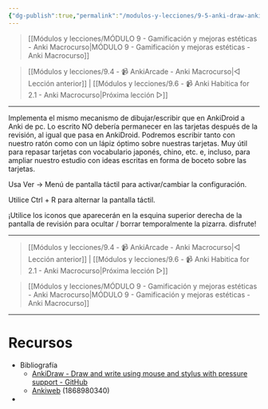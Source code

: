 ```yaml
---
{"dg-publish":true,"permalink":"/modulos-y-lecciones/9-5-anki-draw-anki-macrocurso/","noteIcon":"","updated":"2024-05-15T22:20:33.618+02:00"}
---
```



> [[Módulos y lecciones/MÓDULO 9 - Gamificación y mejoras estéticas - Anki Macrocurso\|MÓDULO 9 - Gamificación y mejoras estéticas - Anki Macrocurso]]

> [[Módulos y lecciones/9.4 - 📹 AnkiArcade - Anki Macrocurso\|◁ Lección anterior]] | [[Módulos y lecciones/9.6 - 📹 Anki Habitica for 2.1 - Anki Macrocurso\|Próxima lección ▷]]

---

Implementa el mismo mecanismo de dibujar/escribir que en AnkiDroid a Anki de pc. Lo escrito NO debería permanecer en las tarjetas después de la revisión, al igual que pasa en AnkiDroid. Podremos escribir tanto con nuestro ratón como con un lápiz óptimo sobre nuestras tarjetas. Muy útil para repasar tarjetas con vocabulario japonés, chino, etc. e, incluso, para ampliar nuestro estudio con ideas escritas en forma de boceto sobre las tarjetas.

Usa Ver → Menú de pantalla táctil para activar/cambiar la configuración.

Utilice Ctrl + R para alternar la pantalla táctil.

¡Utilice los iconos que aparecerán en la esquina superior derecha de la pantalla de revisión para ocultar / borrar temporalmente la pizarra. disfrute!

---

> [[Módulos y lecciones/9.4 - 📹 AnkiArcade - Anki Macrocurso\|◁ Lección anterior]] | [[Módulos y lecciones/9.6 - 📹 Anki Habitica for 2.1 - Anki Macrocurso\|Próxima lección ▷]]

> [[Módulos y lecciones/MÓDULO 9 - Gamificación y mejoras estéticas - Anki Macrocurso\|MÓDULO 9 - Gamificación y mejoras estéticas - Anki Macrocurso]]

---

# Recursos
- Bibliografía
	- [AnkiDraw - Draw and write using mouse and stylus with pressure support - GitHub](https://github.com/Rytisgit/Anki-StylusDraw)
	- [Ankiweb](https://ankiweb.net/shared/info/1868980340) (1868980340)
- 